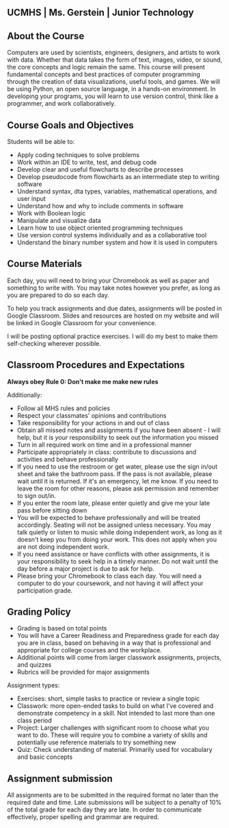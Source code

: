 <!-- ---
title: Introduction to Programming - Fall 2018
--- -->
## UCMHS  | Ms. Gerstein | Junior Technology

## About the Course

Computers are used by scientists, engineers, designers, and artists to work with data. Whether that data takes the form of text, images, video, or sound, the core concepts and logic remain the same. This course will present fundamental concepts and best practices of computer programming through the creation of data visualizations, useful tools, and games. We will be using Python, an open source language, in a hands-on environment. In developing your programs, you will learn to use version control, think like a programmer, and work collaboratively.

## Course Goals and Objectives

Students will be able to:

* Apply coding techniques to solve problems
* Work within an IDE to write, test, and debug code
* Develop clear and useful flowcharts to describe processes
* Develop pseudocode from flowcharts as an intermediate step to writing software
* Understand syntax, dta types, variables, mathematical operations, and user input
* Understand how and why to include comments in software
* Work with Boolean logic
* Manipulate and visualize data
* Learn how to use object oriented programming techniques
* Use version control systems individually and as a collaborative tool
* Understand the binary number system and how it is used in computers

## Course Materials

Each day, you will need to bring your Chromebook as well as paper and something to write with. You may take notes however you prefer, as long as you are prepared to do so each day.

To help you track assignments and due dates, assignments will be posted in Google Classroom. Slides and resources are hosted on my website and will be linked in Google Classroom for your convenience.

I will be posting optional practice exercises. I will do my best to make them self-checking wherever possible.

## Classroom Procedures and Expectations

**Always obey Rule 0: Don't make me make new rules**

Additionally: 

* Follow all MHS rules and policies
* Respect your classmates' opinions and contributions
* Take responsibility for your actions in and out of class
* Obtain all missed notes and assignments if you have been absent - I will help, but it is *your* responsibility to seek out the information you missed
* Turn in all required work on time and in a professional manner
* Participate appropriately in class: contribute to discussions and activities and behave professionally
* If you need to use the restroom or get water, please use the sign in/out sheet and take the bathroom pass. If the pass is not available, please wait until it is returned. If it's an emergency, let me know. If you need to leave the room for other reasons, please ask permission and remember to sign out/in.
* If you enter the room late, please enter quietly and give me your late pass before sitting down
* You will be expected to behave professionally and will be treated accordingly. Seating will not be assigned unless necessary. You may talk quietly or listen to music while doing independent work, as long as it doesn't keep you from doing your work. This does not apply when you are not doing independent work.
* If you need assistance or have conflicts with other assignments, it is your responsibility to seek help in a timely manner. Do not wait until the day before a major project is due to ask for help.
* Please bring your Chromebook to class each day. You will need a computer to do your coursework, and not having it will affect your participation grade.

## Grading Policy

* Grading is based on total points
* You will have a Career Readiness and Preparedness grade for each day you are in class, based on behaving in a way that is professional and appropriate for college courses and the workplace.
* Additional points will come from larger classwork assignments, projects, and quizzes
* Rubrics will be provided for major assignments

Assignment types:

* Exercises: short, simple tasks to practice or review a single topic
* Classwork: more open-ended tasks to build on what I've covered and demonstrate competency in a skill. Not intended to last more than one class period
* Project: Larger challenges with significant room to choose what you want to do. These will require you to combine a variety of skills and potentially use reference materials to try something new
* Quiz: Check understanding of material. Primarily used for vocabulary and basic concepts

## Assignment submission
All assignments are to be submitted in the required format no later than the required date and time. Late submissions will be subject to a penalty of 10% of the total grade for each day they are late. In order to communicate effectively, proper spelling and grammar are required.